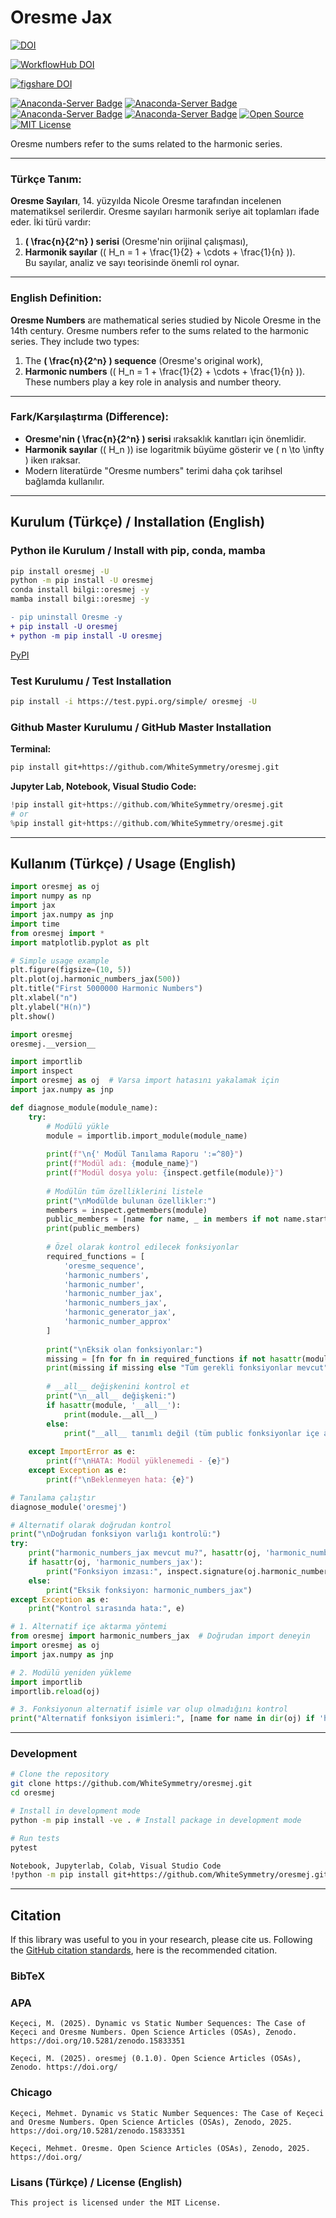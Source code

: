 # Oresme Jax

[![DOI](https://zenodo.org/badge/DOI/-.svg)](https://doi.org/-)

[![WorkflowHub DOI](https://img.shields.io/badge/DOI--blue)](https://doi.org/)

[![figshare DOI](https://img.shields.io/badge/DOI-1-blue)](https://doi.org/)

[![Anaconda-Server Badge](https://anaconda.org/bilgi/oresmej/badges/version.svg)](https://anaconda.org/bilgi/oresmej)
[![Anaconda-Server Badge](https://anaconda.org/bilgi/oresmej/badges/latest_release_date.svg)](https://anaconda.org/bilgi/oresmej)
[![Anaconda-Server Badge](https://anaconda.org/bilgi/oresmej/badges/platforms.svg)](https://anaconda.org/bilgi/oresmej)
[![Anaconda-Server Badge](https://anaconda.org/bilgi/oresmej/badges/license.svg)](https://anaconda.org/bilgi/oresmej)
[![Open Source](https://img.shields.io/badge/Open%20Source-Open%20Source-brightgreen.svg)](https://opensource.org/)
[![MIT License](https://img.shields.io/badge/License-MIT-yellow.svg)](https://opensource.org/licenses/MIT)


Oresme numbers refer to the sums related to the harmonic series.

---
### **Türkçe Tanım:**
**Oresme Sayıları**, 14. yüzyılda Nicole Oresme tarafından incelenen matematiksel serilerdir. Oresme sayıları harmonik seriye ait toplamları ifade eder. İki türü vardır:  
1. **\( \frac{n}{2^n} \) serisi** (Oresme'nin orijinal çalışması),  
2. **Harmonik sayılar** (\( H_n = 1 + \frac{1}{2} + \cdots + \frac{1}{n} \)).  
Bu sayılar, analiz ve sayı teorisinde önemli rol oynar.

---

### **English Definition:**
**Oresme Numbers** are mathematical series studied by Nicole Oresme in the 14th century. Oresme numbers refer to the sums related to the harmonic series. They include two types:  
1. The **\( \frac{n}{2^n} \) sequence** (Oresme's original work),  
2. **Harmonic numbers** (\( H_n = 1 + \frac{1}{2} + \cdots + \frac{1}{n} \)).  
These numbers play a key role in analysis and number theory.

---

### **Fark/Karşılaştırma (Difference):**
- **Oresme'nin \( \frac{n}{2^n} \) serisi** ıraksaklık kanıtları için önemlidir.  
- **Harmonik sayılar** (\( H_n \)) ise logaritmik büyüme gösterir ve \( n \to \infty \) iken ıraksar.  
- Modern literatürde "Oresme numbers" terimi daha çok tarihsel bağlamda kullanılır.

---

## Kurulum (Türkçe) / Installation (English)

### Python ile Kurulum / Install with pip, conda, mamba
```bash
pip install oresmej -U
python -m pip install -U oresmej
conda install bilgi::oresmej -y
mamba install bilgi::oresmej -y
```

```diff
- pip uninstall Oresme -y
+ pip install -U oresmej
+ python -m pip install -U oresmej
```

[PyPI](https://pypi.org/project/Oresme/)

### Test Kurulumu / Test Installation

```bash
pip install -i https://test.pypi.org/simple/ oresmej -U
```

### Github Master Kurulumu / GitHub Master Installation

**Terminal:**

```bash
pip install git+https://github.com/WhiteSymmetry/oresmej.git
```

**Jupyter Lab, Notebook, Visual Studio Code:**

```python
!pip install git+https://github.com/WhiteSymmetry/oresmej.git
# or
%pip install git+https://github.com/WhiteSymmetry/oresmej.git
```

---

## Kullanım (Türkçe) / Usage (English)

```python
import oresmej as oj
import numpy as np
import jax
import jax.numpy as jnp
import time
from oresmej import *
import matplotlib.pyplot as plt

# Simple usage example
plt.figure(figsize=(10, 5))
plt.plot(oj.harmonic_numbers_jax(500))
plt.title("First 5000000 Harmonic Numbers")
plt.xlabel("n")
plt.ylabel("H(n)")
plt.show()
```

```python
import oresmej
oresmej.__version__
```

```python
import importlib
import inspect
import oresmej as oj  # Varsa import hatasını yakalamak için
import jax.numpy as jnp

def diagnose_module(module_name):
    try:
        # Modülü yükle
        module = importlib.import_module(module_name)
        
        print(f"\n{' Modül Tanılama Raporu ':=^80}")
        print(f"Modül adı: {module_name}")
        print(f"Modül dosya yolu: {inspect.getfile(module)}")
        
        # Modülün tüm özelliklerini listele
        print("\nModülde bulunan özellikler:")
        members = inspect.getmembers(module)
        public_members = [name for name, _ in members if not name.startswith('_')]
        print(public_members)
        
        # Özel olarak kontrol edilecek fonksiyonlar
        required_functions = [
            'oresme_sequence',
            'harmonic_numbers',
            'harmonic_number',
            'harmonic_number_jax',
            'harmonic_numbers_jax',
            'harmonic_generator_jax',
            'harmonic_number_approx'
        ]
        
        print("\nEksik olan fonksiyonlar:")
        missing = [fn for fn in required_functions if not hasattr(module, fn)]
        print(missing if missing else "Tüm gerekli fonksiyonlar mevcut")
        
        # __all__ değişkenini kontrol et
        print("\n__all__ değişkeni:")
        if hasattr(module, '__all__'):
            print(module.__all__)
        else:
            print("__all__ tanımlı değil (tüm public fonksiyonlar içe aktarılır)")
            
    except ImportError as e:
        print(f"\nHATA: Modül yüklenemedi - {e}")
    except Exception as e:
        print(f"\nBeklenmeyen hata: {e}")

# Tanılama çalıştır
diagnose_module('oresmej')

# Alternatif olarak doğrudan kontrol
print("\nDoğrudan fonksiyon varlığı kontrolü:")
try:
    print("harmonic_numbers_jax mevcut mu?", hasattr(oj, 'harmonic_numbers_jax'))
    if hasattr(oj, 'harmonic_numbers_jax'):
        print("Fonksiyon imzası:", inspect.signature(oj.harmonic_numbers_jax))
    else:
        print("Eksik fonksiyon: harmonic_numbers_jax")
except Exception as e:
    print("Kontrol sırasında hata:", e)
```

```python
# 1. Alternatif içe aktarma yöntemi
from oresmej import harmonic_numbers_jax  # Doğrudan import deneyin
import oresmej as oj
import jax.numpy as jnp

# 2. Modülü yeniden yükleme
import importlib
importlib.reload(oj)

# 3. Fonksiyonun alternatif isimle var olup olmadığını kontrol
print("Alternatif fonksiyon isimleri:", [name for name in dir(oj) if 'harmonic' in name.lower()])
```
---

### Development
```bash
# Clone the repository
git clone https://github.com/WhiteSymmetry/oresmej.git
cd oresmej

# Install in development mode
python -m pip install -ve . # Install package in development mode

# Run tests
pytest

Notebook, Jupyterlab, Colab, Visual Studio Code
!python -m pip install git+https://github.com/WhiteSymmetry/oresmej.git
```
---

## Citation

If this library was useful to you in your research, please cite us. Following the [GitHub citation standards](https://docs.github.com/en/github/creating-cloning-and-archiving-repositories/creating-a-repository-on-github/about-citation-files), here is the recommended citation.

### BibTeX


### APA

```
Keçeci, M. (2025). Dynamic vs Static Number Sequences: The Case of Keçeci and Oresme Numbers. Open Science Articles (OSAs), Zenodo. https://doi.org/10.5281/zenodo.15833351

Keçeci, M. (2025). oresmej (0.1.0). Open Science Articles (OSAs), Zenodo. https://doi.org/
```

### Chicago

```
Keçeci, Mehmet. Dynamic vs Static Number Sequences: The Case of Keçeci and Oresme Numbers. Open Science Articles (OSAs), Zenodo, 2025. https://doi.org/10.5281/zenodo.15833351

Keçeci, Mehmet. Oresme. Open Science Articles (OSAs), Zenodo, 2025. https://doi.org/

```


### Lisans (Türkçe) / License (English)

```
This project is licensed under the MIT License.
```

